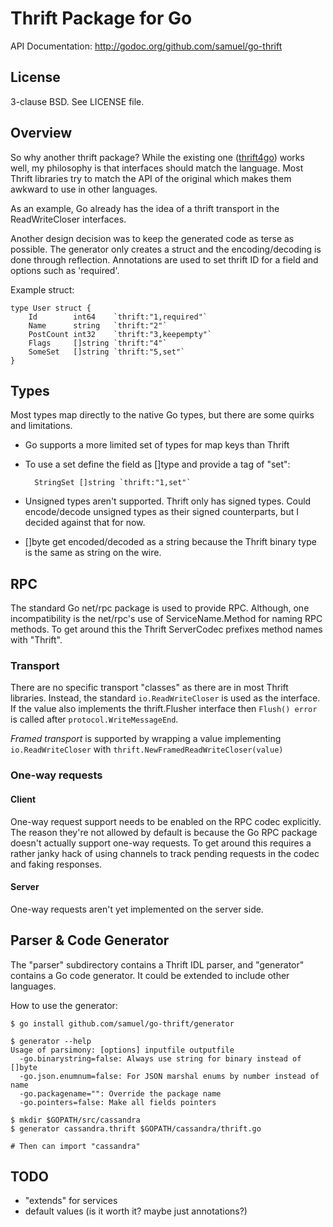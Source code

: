 Thrift Package for Go
=====================

API Documentation: <http://godoc.org/github.com/samuel/go-thrift>

License
-------

3-clause BSD. See LICENSE file.

Overview
--------

So why another thrift package? While the existing one
([thrift4go](https://github.com/pomack/thrift4go/)) works well, my philosophy
is that interfaces should match the language. Most Thrift libraries try
to match the API of the original which makes them awkward to use in
other languages.

As an example, Go already has the idea of a thrift transport in the
ReadWriteCloser interfaces.

Another design decision was to keep the generated code as terse as possible.
The generator only creates a struct and the encoding/decoding is done through
reflection. Annotations are used to set thrift ID for a field and options such
as 'required'.

Example struct:

    type User struct {
        Id        int64    `thrift:"1,required"`
        Name      string   `thrift:"2"`
        PostCount int32    `thrift:"3,keepempty"`
        Flags     []string `thrift:"4"`
        SomeSet   []string `thrift:"5,set"`
    }

Types
-----

Most types map directly to the native Go types, but there are some
quirks and limitations.

* Go supports a more limited set of types for map keys than Thrift
* To use a set define the field as []type and provide a tag of "set":

        StringSet []string `thrift:"1,set"`

* Unsigned types aren't supported. Thrift only has signed types. Could
  encode/decode unsigned types as their signed counterparts, but I
  decided against that for now.
* []byte get encoded/decoded as a string because the Thrift binary type
  is the same as string on the wire.

RPC
---

The standard Go net/rpc package is used to provide RPC. Although, one
incompatibility is the net/rpc's use of ServiceName.Method for naming
RPC methods. To get around this the Thrift ServerCodec prefixes method
names with "Thrift".

### Transport

There are no specific transport "classes" as there are in most Thrift
libraries. Instead, the standard `io.ReadWriteCloser` is used as the
interface. If the value also implements the thrift.Flusher interface
then `Flush() error` is called after `protocol.WriteMessageEnd`.

_Framed transport_ is supported by wrapping a value implementing
`io.ReadWriteCloser` with `thrift.NewFramedReadWriteCloser(value)`

### One-way requests

#### Client

One-way request support needs to be enabled on the RPC codec explicitly.
The reason they're not allowed by default is because the Go RPC package
doesn't actually support one-way requests. To get around this requires
a rather janky hack of using channels to track pending requests in the
codec and faking responses.

#### Server

One-way requests aren't yet implemented on the server side.

Parser & Code Generator
-----------------------

The "parser" subdirectory contains a Thrift IDL parser, and "generator"
contains a Go code generator. It could be extended to include other
languages.

How to use the generator:

    $ go install github.com/samuel/go-thrift/generator

    $ generator --help
    Usage of parsimony: [options] inputfile outputfile
      -go.binarystring=false: Always use string for binary instead of []byte
      -go.json.enumnum=false: For JSON marshal enums by number instead of name
      -go.packagename="": Override the package name
      -go.pointers=false: Make all fields pointers

    $ mkdir $GOPATH/src/cassandra
    $ generator cassandra.thrift $GOPATH/cassandra/thrift.go

    # Then can import "cassandra"

TODO
----

* "extends" for services
* default values (is it worth it? maybe just annotations?)

